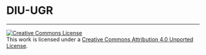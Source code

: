 # DIU-UGR

---

[![Creative Commons License][image-1]][1]  
This work is licensed under a [Creative Commons Attribution 4.0 Unported License][1].

[1]:    https://creativecommons.org/licenses/by-nc-sa/4.0/deed.es

[image-1]:    https://licensebuttons.net/l/by-nc-sa/4.0/80x15.png
